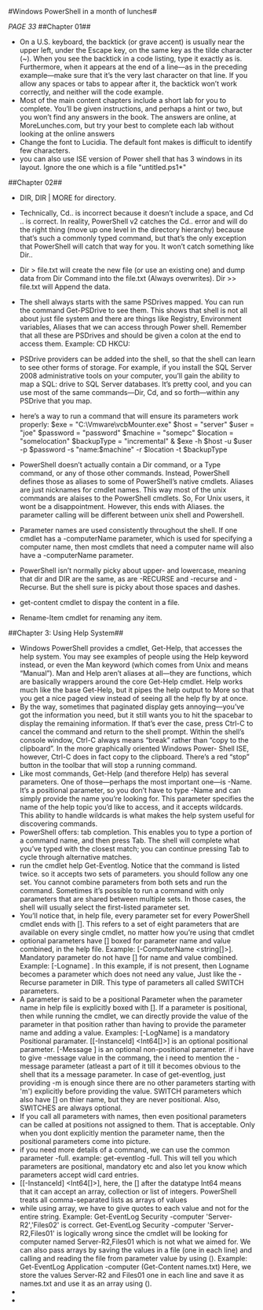 #Windows PowerShell in a month of lunches#

*PAGE 33*
##Chapter 01##
* On a U.S. keyboard, the backtick (or grave accent) is usually near the upper left, under the Escape key, on the same key as the tilde character (~). When you see the backtick in a code listing, type it exactly as is. Furthermore, when it appears at the end of a line—as in the preceding example—make sure that it’s the very last character on that line. If you allow any spaces or tabs to appear after it, the backtick won’t work correctly, and neither will the code example.
* Most of the main content chapters include a short lab for you to complete. You’ll be given instructions, and perhaps a hint or two, but you won’t find any answers in the book. The answers are online, at MoreLunches.com, but try your best to complete each lab without looking at the online answers
* Change the font to Lucidia. The default font makes is difficult to identify few characters.
* you can also use ISE version of Power shell that has 3 windows in its layout. Ignore the one which is a file "untitled.ps1*"

##Chapter 02##
* DIR, DIR | MORE for directory.
* Technically, Cd.. is incorrect because it doesn’t include a space, and Cd .. is correct. In reality, PowerShell v2 catches the Cd.. error and will do the right thing (move up one level in the directory hierarchy) because that’s such a commonly typed command, but that’s the only exception that PowerShell will catch that way for you. It won’t catch something like Dir..
* Dir > file.txt will create the new file (or use an existing one) and dump data from Dir Command into the file.txt (Always overwrites). Dir >> file.txt will Append the data.
* The shell always starts with the same PSDrives mapped. You can run the command Get-PSDrive to see them. This shows that shell is not all about just file system and there are things like Registry, Environment variables, Aliases that we can access through Power shell. Remember that all these are PSDrives and should be given a colon at the end to access them. Example: CD HKCU:
* PSDrive providers can be added into the shell, so that the shell can learn to see other forms of storage. For example, if you install the SQL Server 2008 administrative tools on your computer, you’ll gain the ability to map a SQL: drive to SQL Server databases. It’s pretty cool, and you can use most of the same commands—Dir, Cd, and so forth—within any PSDrive that you map.
* here’s a way to run a command that will ensure its parameters work properly:
$exe = "C:\Vmware\vcbMounter.exe"
$host = "server"
$user = "joe"
$password = "password"
$machine = "somepc"
$location = "somelocation"
$backupType = "incremental"
& $exe -h $host -u $user -p $password -s "name:$machine" -r $location -t
$backupType

* PowerShell doesn’t actually contain a Dir command, or a Type command, or any of those other commands. Instead, PowerShell defines those as aliases to some of PowerShell’s native cmdlets. Aliases are just nicknames for cmdlet names. This way most of the unix commands are alaises to the PowerShell cmdlets. So, For Unix users, it wont be a disappointment. However, this ends with Aliases. the parameter calling will be different between unix shell and Powershell.
* Parameter names are used consistently throughout the shell. If one cmdlet has a -computerName parameter, which is used for specifying a computer name, then most cmdlets that need a computer name will also have a -computerName parameter.
* PowerShell isn’t normally picky about upper- and lowercase, meaning that dir and DIR are the same, as are -RECURSE and -recurse and -Recurse. But the shell sure is picky about those spaces and dashes.
* get-content cmdlet to dispay the content in a file.
* Rename-Item cmdlet for renaming any item. 

##Chapter 3: Using Help System##
* Windows PowerShell provides a cmdlet, Get-Help, that accesses the help system. You may see examples of people using the Help keyword instead, or even the Man keyword (which comes from Unix and means “Manual”). Man and Help aren’t aliases at  all—they are functions, which are basically wrappers around the core Get-Help cmdlet. Help works much like the base Get-Help, but it pipes the help output to More so that you get a nice paged view instead of seeing all the help fly by at once.
* By the way, sometimes that paginated display gets annoying—you’ve got the information you need, but it still wants you to hit the spacebar to display the remaining information. If that’s ever the case, press Ctrl-C to cancel the command and return to the shell prompt. Within the shell’s console window, Ctrl-C always means “break” rather than “copy to the clipboard”. In the more graphically oriented Windows Power- Shell ISE, however, Ctrl-C does in fact copy to the clipboard. There’s a red “stop” button in the toolbar that will stop a running command.
* Like most commands, Get-Help (and therefore Help) has several parameters. One of those—perhaps the most important one—is -Name. It’s a positional parameter, so you don’t have to type -Name and can simply provide the name you’re looking for. This parameter specifies the name of the help topic you’d like to access, and it accepts wildcards. This ability to handle wildcards is what makes the help system useful for discovering commands.
* PowerShell offers: tab completion. This enables you to type a portion of a command name, and then press Tab. The shell will complete what you’ve typed with the closest match; you can continue pressing Tab to cycle through alternative matches.
* run the cmdlet help Get-Eventlog. Notice that the command is listed twice. so it accepts two sets of parameters. you should follow any one set. You cannot combine parameters from both sets and run the command. Sometimes it’s possible to run a command with only parameters that are shared between multiple sets. In those cases, the shell will usually select the first-listed parameter set.
* You’ll notice that, in help file,  every parameter set for every PowerShell cmdlet ends with [<CommonParameters>]. This refers to a set of eight parameters that are available on every single cmdlet, no matter how you’re using that cmdlet
* optional parameters have [] boxed for parameter name and value combined, in the help file. Example: [-ComputerName <string[]>]. Mandatory parameter do not have [] for name and value combined. Example: [-Logname] <string>. In this example, if <string> is not present, then Logname becomes a parameter which does not need any value, Just like the -Recurse parameter in DIR. This type of parameters all called SWITCH parameters.
* A parameter is said to be a positional Parameter when the parameter name in help file is explicitly boxed with []. If a parameter is positional, then while running the cmdlet, we can directly provide the value of the parameter in that position rather than having to provide the parameter name and adding a value. Examples: [-LogName] <string> is a mandatory Positional paramater. [[-InstanceId] <Int64[]>] is an optional positional parameter. [-Message <string>] is an optional non-positional parameter. if i have to give -message value in the commang, the i need to mention the -message parameter (atleast a part of it till it becomes obvious to the shell that its a message parameter. In case of get-eventlog, just providing -m is enough since there are no other parameters starting with 'm') explicitly before providing the value. SWITCH parameters which also have [] on thier name, but they are never positional. Also, SWITCHES are always optional.
* If you call all parameters with names, then even positional parameters can be called at positions not assigned to them. That is acceptable. Only when you dont explicitly mention the parameter name, then the positional parameters come into picture. 
* if you need more details of a command, we can use the common parameter -full. example: get-eventlog -full. This will tell you which parameters are positional, mandatory etc and also let you know which parameters accept widl card entries. 
* [[-InstanceId] <Int64[]>], here, the [] after the datatype Int64 means that it can accept an array, collection or list of integers. PowerShell treats all comma-separated lists as arrays of values 
* while using array, we have to give quotes to each value and not for the entire string. Example: Get-EventLog Security -computer 'Server-R2','Files02' is correct. Get-EventLog Security -computer 'Server-R2,Files01' is logically wrong since the cmdlet will be looking for computer named Server-R2,Files01 which is not what we aimed for. We can also pass arrays by saving the values in a file (one in each line) and calling and reading the file from parameter value by using (). Example: Get-EventLog Application -computer (Get-Content names.txt) 
Here, we store the values Server-R2 and Files01 one in each line and save it as names.txt and use it as an array using ().
* 
* 

